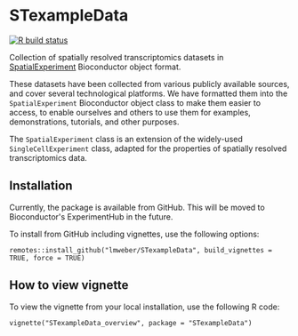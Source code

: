 # STexampleData

[![R build status](https://github.com/lmweber/STexampleData/workflows/R-CMD-check/badge.svg)](https://github.com/lmweber/STexampleData/actions)

Collection of spatially resolved transcriptomics datasets in [SpatialExperiment](https://bioconductor.org/packages/SpatialExperiment) Bioconductor object format.

These datasets have been collected from various publicly available sources, and cover several technological platforms. We have formatted them into the `SpatialExperiment` Bioconductor object class to make them easier to access, to enable ourselves and others to use them for examples, demonstrations, tutorials, and other purposes.

The `SpatialExperiment` class is an extension of the widely-used `SingleCellExperiment` class, adapted for the properties of spatially resolved transcriptomics data.


## Installation

Currently, the package is available from GitHub. This will be moved to Bioconductor's ExperimentHub in the future.

To install from GitHub including vignettes, use the following options:

```
remotes::install_github("lmweber/STexampleData", build_vignettes = TRUE, force = TRUE)
```


## How to view vignette

To view the vignette from your local installation, use the following R code:

```
vignette("STexampleData_overview", package = "STexampleData")
```

